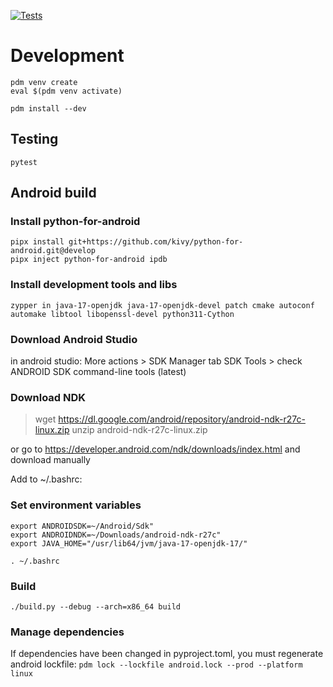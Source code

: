 [![Tests](https://github.com/spbelect/paradox/actions/workflows/ci.yml/badge.svg)](https://github.com/spbelect/paradox/actions/workflows/ci.yml)

# Development

```
pdm venv create
eval $(pdm venv activate)

pdm install --dev
```

## Testing

```
pytest
```

## Android build

### Install python-for-android

```
pipx install git+https://github.com/kivy/python-for-android.git@develop
pipx inject python-for-android ipdb
```

### Install development tools and libs

`zypper in java-17-openjdk java-17-openjdk-devel patch cmake autoconf automake libtool libopenssl-devel python311-Cython`


### Download Android Studio

in android studio:
More actions > SDK Manager
tab SDK Tools > check ANDROID SDK command-line tools (latest)

### Download NDK

> wget https://dl.google.com/android/repository/android-ndk-r27c-linux.zip
> unzip android-ndk-r27c-linux.zip

or go to https://developer.android.com/ndk/downloads/index.html and download manually

Add to ~/.bashrc:

### Set environment variables

```
export ANDROIDSDK=~/Android/Sdk"
export ANDROIDNDK=~/Downloads/android-ndk-r27c"
export JAVA_HOME="/usr/lib64/jvm/java-17-openjdk-17/"
```

`. ~/.bashrc`

### Build

`./build.py --debug --arch=x86_64 build`


### Manage dependencies

If dependencies have been changed in pyproject.toml, you must regenerate android lockfile: `pdm lock --lockfile android.lock --prod --platform linux`
